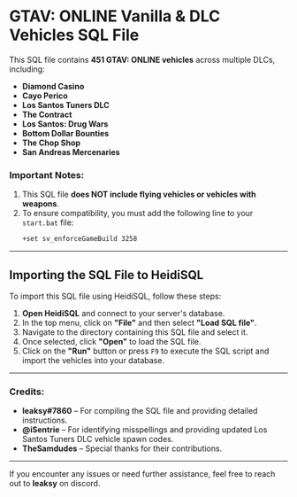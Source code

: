 # GTAV: ONLINE Vanilla & DLC Vehicles SQL File

This SQL file contains **451 GTAV: ONLINE vehicles** across multiple DLCs, including:
- **Diamond Casino**  
- **Cayo Perico**  
- **Los Santos Tuners DLC**  
- **The Contract**  
- **Los Santos: Drug Wars**  
- **Bottom Dollar Bounties**  
- **The Chop Shop**  
- **San Andreas Mercenaries**

### Important Notes:
1. This SQL file **does NOT include flying vehicles or vehicles with weapons**.  
2. To ensure compatibility, you must add the following line to your `start.bat` file:  
   ```bash
   +set sv_enforceGameBuild 3258
   ```

---

## Importing the SQL File to HeidiSQL

To import this SQL file using HeidiSQL, follow these steps:

1. **Open HeidiSQL** and connect to your server's database.  
2. In the top menu, click on **"File"** and then select **"Load SQL file"**.  
3. Navigate to the directory containing this SQL file and select it.  
4. Once selected, click **"Open"** to load the SQL file.  
5. Click on the **"Run"** button or press `F9` to execute the SQL script and import the vehicles into your database.  

---

### Credits:
- **leaksy#7860** – For compiling the SQL file and providing detailed instructions.  
- **@iSentrie** – For identifying misspellings and providing updated Los Santos Tuners DLC vehicle spawn codes.  
- **TheSamdudes** – Special thanks for their contributions.  

---

If you encounter any issues or need further assistance, feel free to reach out to **leaksy** on discord.
